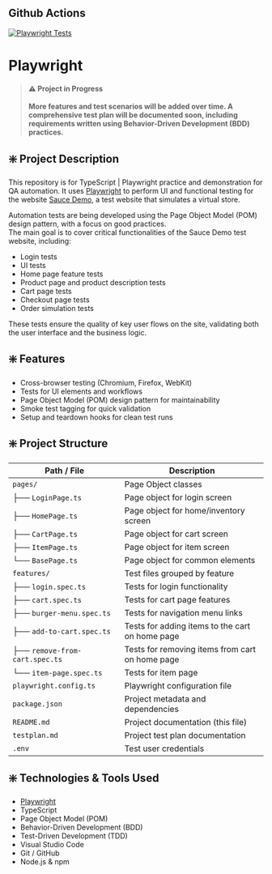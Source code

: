 ## Github Actions

[![Playwright Tests](https://github.com/liddm/Playwright/actions/workflows/playwright.yml/badge.svg)](https://github.com/liddm/Playwright/actions/workflows/playwright.yml)

# Playwright

> #### ⚠️ Project in Progress  
> **More features and test scenarios will be added over time. A comprehensive test plan will be documented soon, including requirements written using Behavior-Driven Development (BDD) practices.**

## ❇️ Project Description

This repository is for TypeScript | Playwright practice and demonstration for QA automation. It uses [Playwright](https://playwright.dev/) to perform UI and functional testing for the website [Sauce Demo](https://www.saucedemo.com/), a test website that simulates a virtual store.

Automation tests are being developed using the Page Object Model (POM) design pattern, with a focus on good practices.  
The main goal is to cover critical functionalities of the Sauce Demo test website, including:

- Login tests  
- UI tests  
- Home page feature tests  
- Product page and product description tests  
- Cart page tests  
- Checkout page tests  
- Order simulation tests  

These tests ensure the quality of key user flows on the site, validating both the user interface and the business logic.

## ❇️ Features

- Cross-browser testing (Chromium, Firefox, WebKit)  
- Tests for UI elements and workflows  
- Page Object Model (POM) design pattern for maintainability  
- Smoke test tagging for quick validation  
- Setup and teardown hooks for clean test runs  


## ❇️ Project Structure

| Path / File                     | Description                                        |
|----------------------------------|---------------------------------------------------|
| `pages/`                         | Page Object classes                               |
| ├── `LoginPage.ts`              | Page object for login screen                       |
| ├── `HomePage.ts`               | Page object for home/inventory screen              |
| ├── `CartPage.ts`               | Page object for cart screen                        |
| ├── `ItemPage.ts`               | Page object for item screen                        |
| └── `BasePage.ts`                 | Page object for common elements                  |
| `features/`                      | Test files grouped by feature                     |
| ├── `login.spec.ts`             | Tests for login functionality                      |
| ├── `cart.spec.ts`              | Tests for cart page features                       |
| ├── `burger-menu.spec.ts`       | Tests for navigation menu links                    |
| ├── `add-to-cart.spec.ts`       | Tests for adding items to the cart on home page    |
| ├── `remove-from-cart.spec.ts`  | Tests for removing items from cart on home page    |
| └── `item-page.spec.ts`          | Tests for item page                               |
| `playwright.config.ts`          | Playwright configuration file                      |
| `package.json`                  | Project metadata and dependencies                  |
| `README.md`                     | Project documentation (this file)                  |
| `testplan.md`                     | Project test plan documentation                  |
| `.env`                            | Test user credentials                            |

## ❇️ Technologies & Tools Used

- [Playwright](https://playwright.dev/)  
- TypeScript  
- Page Object Model (POM)  
- Behavior-Driven Development (BDD)  
- Test-Driven Development (TDD)  
- Visual Studio Code  
- Git / GitHub  
- Node.js & npm  
